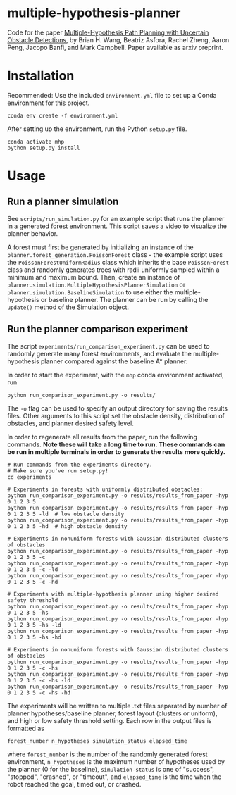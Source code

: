 # multiple-hypothesis-planner

Code for the paper [Multiple-Hypothesis Path Planning with Uncertain Obstacle Detections](https://arxiv.org/abs/2308.07420), by Brian H. Wang, Beatriz Asfora, Rachel Zheng, Aaron Peng, Jacopo Banfi, and Mark Campbell. Paper available as arxiv preprint.

# Installation

Recommended: Use the included `environment.yml` file to set up a Conda environment for this project.

```commandline
conda env create -f environment.yml
```

After setting up the environment, run the Python `setup.py` file.

```commandline
conda activate mhp
python setup.py install
```

# Usage


## Run a planner simulation

See `scripts/run_simulation.py` for an example script that runs the planner in a generated forest environment. This script saves a video to visualize the planner behavior.

A forest must first be generated by initializing an instance of the `planner.forest_generation.PoissonForest` class - the example script uses the `PoissonForestUniformRadius` class which inherits the base `PoissonForest` class and randomly generates trees with radii uniformly sampled within a minimum and maximum bound. Then, create an instance of `planner.simulation.MultipleHypothesisPlannerSimulation` or `planner.simulation.BaselineSimulation` to use either the multiple-hypothesis or baseline planner. The planner can be run by calling the `update()` method of the Simulation object.


## Run the planner comparison experiment

The script `experiments/run_comparison_experiment.py` can be used to randomly generate many forest environments, and evaluate the multiple-hypothesis planner compared against the baseline A* planner.

In order to start the experiment, with the `mhp` conda environment activated, run

```commandline
python run_comparison_experiment.py -o results/
```

The `-o` flag can be used to specify an output directory for saving the results files. Other arguments to this script set the obstacle density, distribution of obstacles, and planner desired safety level.

In order to regenerate all results from the paper, run the following commands. **Note these will take a long time to run. These commands can be run in multiple terminals in order to generate the results more quickly.**

```commandline
# Run commands from the experiments directory.
# Make sure you've run setup.py!
cd experiments

# Experiments in forests with uniformly distributed obstacles:
python run_comparison_experiment.py -o results/results_from_paper -hyp 0 1 2 3 5
python run_comparison_experiment.py -o results/results_from_paper -hyp 0 1 2 3 5 -ld  # low obstacle density
python run_comparison_experiment.py -o results/results_from_paper -hyp 0 1 2 3 5 -hd  # high obstacle density

# Experiments in nonuniform forests with Gaussian distributed clusters of obstacles
python run_comparison_experiment.py -o results/results_from_paper -hyp 0 1 2 3 5 -c
python run_comparison_experiment.py -o results/results_from_paper -hyp 0 1 2 3 5 -c -ld
python run_comparison_experiment.py -o results/results_from_paper -hyp 0 1 2 3 5 -c -hd

# Experiments with multiple-hypothesis planner using higher desired safety threshold
python run_comparison_experiment.py -o results/results_from_paper -hyp 0 1 2 3 5 -hs
python run_comparison_experiment.py -o results/results_from_paper -hyp 0 1 2 3 5 -hs -ld
python run_comparison_experiment.py -o results/results_from_paper -hyp 0 1 2 3 5 -hs -hd

# Experiments in nonuniform forests with Gaussian distributed clusters of obstacles
python run_comparison_experiment.py -o results/results_from_paper -hyp 0 1 2 3 5 -c -hs 
python run_comparison_experiment.py -o results/results_from_paper -hyp 0 1 2 3 5 -c -hs -ld
python run_comparison_experiment.py -o results/results_from_paper -hyp 0 1 2 3 5 -c -hs -hd
```

The experiments will be written to multiple .txt files separated by number of planner hypotheses/baseline planner, forest layout (clusters or uniform), and high or low safety threshold setting. Each row in the output files is formatted as

```
forest_number n_hypotheses simulation_status elapsed_time
```

where `forest_number` is the number of the randomly generated forest environment, `n_hypotheses` is the maximum number of hypotheses used by the planner (0 for the baseline), `simulation-status` is one of "success", "stopped", "crashed", or "timeout", and `elapsed_time` is the time when the robot reached the goal, timed out, or crashed.
